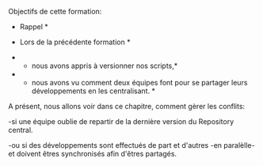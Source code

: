 
Objectifs de cette formation:

* Rappel *

* Lors de la précédente formation *
* - nous avons appris à versionner nos scripts,*
* - nous avons vu comment deux équipes font pour se partager leurs développements en les centralisant. *


A présent, nous allons voir dans ce chapitre, comment gèrer les conflits: 

-si une équipe oublie de repartir de la dernière version du Repository central.

-ou si des développements sont effectués de part et d'autres -en paralèlle- et doivent êtres synchronisés afin d'êtres partagés.
